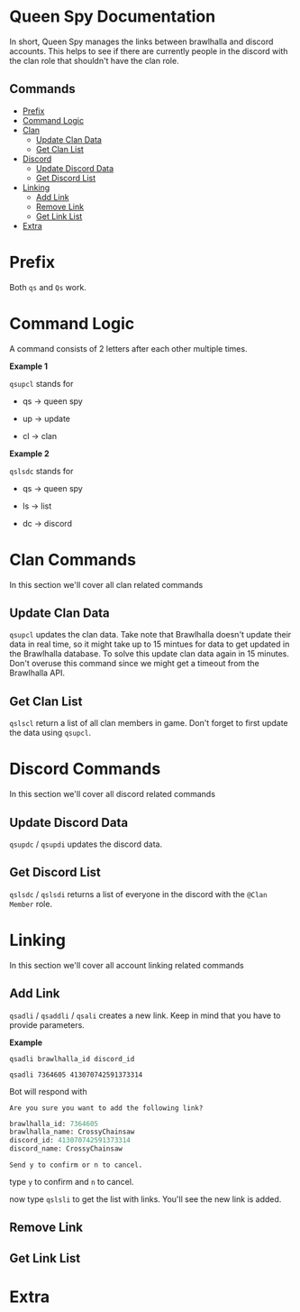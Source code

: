 # Queen Spy Documentation 
In short, Queen Spy manages the links between brawlhalla and discord accounts. This helps to see if there are currently people in the discord with the clan role that shouldn't have the clan role.

## Commands
- [Prefix](#prefix)
- [Command Logic](#command-logic)
- [Clan](#clan-commands)
  - [Update Clan Data](#update-clan-data)
  - [Get Clan List](#get-clan-list)
- [Discord](#discord-commands)
  - [Update Discord Data](#update-discord-data)
  - [Get Discord List](#get-discord-list)
- [Linking](#linking-commands)
  - [Add Link](#add-link)
  - [Remove Link](#remove-link)
  - [Get Link List](#get-link-list)
- [Extra](#extra-commands)

# Prefix
Both `qs` and `Qs` work.

# Command Logic
A command consists of 2 letters after each other multiple times.

**Example 1**

`qsupcl` stands for 

- qs -> queen spy

- up -> update

- cl -> clan

**Example 2**

`qslsdc` stands for

- qs -> queen spy

- ls -> list

- dc -> discord

# Clan Commands
In this section we'll cover all clan related commands

## Update Clan Data
`qsupcl` updates the clan data. Take note that Brawlhalla doesn't update their data in real time, so it might take up to 15 mintues for data to get updated in the Brawlhalla database. To solve this update clan data again in 15 minutes. Don't overuse this command since we might get a timeout from the Brawlhalla API.

## Get Clan List
`qslscl` return a list of all clan members in game. Don't forget to first update the data using `qsupcl`.

# Discord Commands
In this section we'll cover all discord related commands

## Update Discord Data
`qsupdc` / `qsupdi` updates the discord data.

## Get Discord List
`qslsdc` / `qslsdi` returns a list of everyone in the discord with the `@Clan Member` role.

# Linking
In this section we'll cover all account linking related commands

## Add Link
`qsadli` / `qsaddli` / `qsali` creates a new link. Keep in mind that you have to provide parameters.

**Example**

`qsadli brawlhalla_id discord_id`

`qsadli 7364605 413070742591373314`

Bot will respond with 

`Are you sure you want to add the following link?`

```py
brawlhalla_id: 7364605
brawlhalla_name: CrossyChainsaw
discord_id: 413070742591373314
discord_name: CrossyChainsaw
```
`Send y to confirm or n to cancel.`

type `y` to confirm and `n` to cancel.

now type `qslsli` to get the list with links. You'll see the new link is added.

## Remove Link

## Get Link List

# Extra
